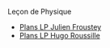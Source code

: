 Leçon de Physique


- [Plans LP Julien Froustey](Plans_JF_2019.pdf) 
- [Plans LP Hugo Roussille](plans_lecon_physique.pdf) 

